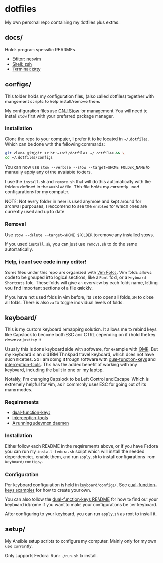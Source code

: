 # dotfiles

My own personal repo containing my dotfiles plus extras.


## **docs/**

Holds program spessific READMEs.

- [Editor: neovim](docs/nvim.md)
- [Shell: zsh](docs/zsh.md)
- [Terminal: kitty](docs/kitty.md)


## **configs/**

This folder holds my configuration files, (also called dotfiles) together with
mangement scripts to help install/remove them.

My configuration files use [GNU Stow](https://www.gnu.org/software/stow/) for
management. You will need to install `stow` first with your preferred package
manager.

### Installation

Clone the repo to your computer, I prefer it to be located in `~/.dotfiles`.
Which can be done with the following commands:

```bash
git clone git@git.sr.ht:~sofi/dotfiles ~/.dotfiles && \
cd ~/.dotfiles/configs
```

You can now use `stow --verbose --stow --target=$HOME FOLDER_NAME` to
manually apply any of the available folders.

I use the `install.sh` and `remove.sh` that will do this automatically with
the folders defined in the `enabled` file. This file holds my currently used
configurations for my computer.

NOTE: Not every folder in here is used anymore and kept around for archival
purpouses, I reccomend to see the `enabled` for which ones are currently used
and up to date.

### Removal

Use `stow --delete --target=$HOME $FOLDER` to remove any installed stows.

If you used `install.sh`, you can just use `remove.sh` to do the same
automatically.

### Help, i cant see code in my editor!

Some files under this repo are organized with [Vim Folds](https://vim.fandom.com/wiki/Folding).
Vim folds allows code to be grouped into logical sections, like a `Font` fold,
or a `Keyboard Shortcuts` fold. These folds will give an overview by each folds
name, letting you find important sections of a file quickly.

If you have not used folds in vim before, its `zR` to open all folds, `zM` to
close all folds. There is also `za` to toggle individual levels of folds.


## **keyboard/**

This is my custom keyboard remapping solution. It allows me to rebind keys like
Capslock to become both ESC and CTRL depending on if i hold the key down or
just tap it.

Usually this is done keyboard side with software, for example with
[QMK](https://qmk.fm/). But my keyboard is an old IBM Thinkpad travel keyboard,
which does not have such niceties. So I am doing it trough software with
[dual-function-keys](https://gitlab.com/interception/linux/plugins/dual-function-keys)
and [interception-tools](https://gitlab.com/interception/linux/tools).
This has the added benefit of working with any keyboard, including the built in
one on my laptop.

Notably, I'm changing Capslock to be Left Control and Escape. Which is extremely
helpful for vim, as it commonly uses ESC for going out of its many modes.

### Requirements

* [dual-function-keys](https://gitlab.com/interception/linux/plugins/dual-function-keys/)
* [interception-tools](https://gitlab.com/interception/linux/tools)
* [A running udevmon daemon](https://gitlab.com/interception/linux/tools#execution)

### Installation

Either follow each README in the requirements above, or if you have Fedora you can run
my `install-fedora.sh` script which will install the needed dependencies, enable them,
and run `apply.sh` to install configurations from `keyboard/configs/`.

### Configuration

Per keyboard configuration is held in `keyboard/configs/`. See
[dual-function-keys examples](https://gitlab.com/interception/linux/plugins/dual-function-keys/-/blob/master/doc/examples.md)
for how to create your own.

You can also follow the
[dual-function-keys README](https://gitlab.com/interception/linux/plugins/dual-function-keys/-/blob/master/README.md)
for how to find out your keyboard id/name if you want to make your configurations
be per keyboard.

After configuring to your keyboard, you can run `apply.sh` as root to install it.


## **setup/**

My Ansible setup scripts to configure my computer. Mainly only for my own use currently.

Only supports Fedora. Run: `./run.sh` to install.
